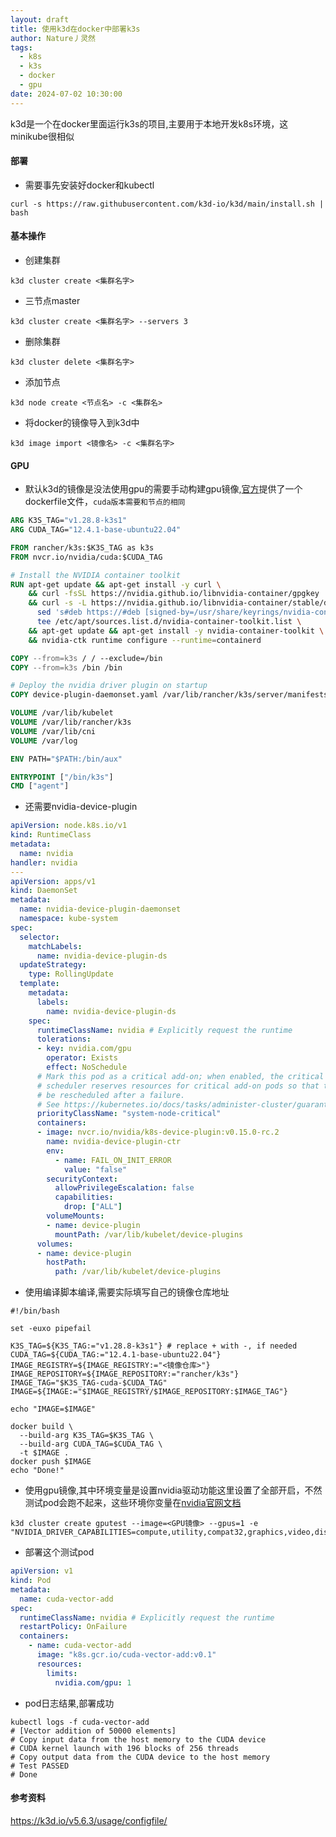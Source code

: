 ```yaml
---
layout: draft
title: 使用k3d在docker中部署k3s
author: Nature丿灵然
tags:
  - k8s
  - k3s
  - docker
  - gpu
date: 2024-07-02 10:30:00
---
```

k3d是一个在docker里面运行k3s的项目,主要用于本地开发k8s环境，这minikube很相似

<!--more-->

#### 部署

- 需要事先安装好docker和kubectl

```shel
curl -s https://raw.githubusercontent.com/k3d-io/k3d/main/install.sh | bash
```

#### 基本操作

- 创建集群

```shell
k3d cluster create <集群名字>
```

- 三节点master

```shell
k3d cluster create <集群名字> --servers 3
```

- 删除集群

```shell
k3d cluster delete <集群名字>
```

- 添加节点

```shell
k3d node create <节点名> -c <集群名>
```

- 将docker的镜像导入到k3d中

```shell
k3d image import <镜像名> -c <集群名字>
```

#### GPU

- 默认k3d的镜像是没法使用gpu的需要手动构建gpu镜像,[官方](https://k3d.io/v5.6.3/usage/advanced/cuda/#dockerfile)提供了一个dockerfile文件，`cuda版本需要和节点的相同`

```dockerfile
ARG K3S_TAG="v1.28.8-k3s1"
ARG CUDA_TAG="12.4.1-base-ubuntu22.04"

FROM rancher/k3s:$K3S_TAG as k3s
FROM nvcr.io/nvidia/cuda:$CUDA_TAG

# Install the NVIDIA container toolkit
RUN apt-get update && apt-get install -y curl \
    && curl -fsSL https://nvidia.github.io/libnvidia-container/gpgkey | gpg --dearmor -o /usr/share/keyrings/nvidia-container-toolkit-keyring.gpg \
    && curl -s -L https://nvidia.github.io/libnvidia-container/stable/deb/nvidia-container-toolkit.list | \
      sed 's#deb https://#deb [signed-by=/usr/share/keyrings/nvidia-container-toolkit-keyring.gpg] https://#g' | \
      tee /etc/apt/sources.list.d/nvidia-container-toolkit.list \
    && apt-get update && apt-get install -y nvidia-container-toolkit \
    && nvidia-ctk runtime configure --runtime=containerd

COPY --from=k3s / / --exclude=/bin
COPY --from=k3s /bin /bin

# Deploy the nvidia driver plugin on startup
COPY device-plugin-daemonset.yaml /var/lib/rancher/k3s/server/manifests/nvidia-device-plugin-daemonset.yaml

VOLUME /var/lib/kubelet
VOLUME /var/lib/rancher/k3s
VOLUME /var/lib/cni
VOLUME /var/log

ENV PATH="$PATH:/bin/aux"

ENTRYPOINT ["/bin/k3s"]
CMD ["agent"]
```

- 还需要nvidia-device-plugin

```yaml
apiVersion: node.k8s.io/v1
kind: RuntimeClass
metadata:
  name: nvidia
handler: nvidia
---
apiVersion: apps/v1
kind: DaemonSet
metadata:
  name: nvidia-device-plugin-daemonset
  namespace: kube-system
spec:
  selector:
    matchLabels:
      name: nvidia-device-plugin-ds
  updateStrategy:
    type: RollingUpdate
  template:
    metadata:
      labels:
        name: nvidia-device-plugin-ds
    spec:
      runtimeClassName: nvidia # Explicitly request the runtime
      tolerations:
      - key: nvidia.com/gpu
        operator: Exists
        effect: NoSchedule
      # Mark this pod as a critical add-on; when enabled, the critical add-on
      # scheduler reserves resources for critical add-on pods so that they can
      # be rescheduled after a failure.
      # See https://kubernetes.io/docs/tasks/administer-cluster/guaranteed-scheduling-critical-addon-pods/
      priorityClassName: "system-node-critical"
      containers:
      - image: nvcr.io/nvidia/k8s-device-plugin:v0.15.0-rc.2
        name: nvidia-device-plugin-ctr
        env:
          - name: FAIL_ON_INIT_ERROR
            value: "false"
        securityContext:
          allowPrivilegeEscalation: false
          capabilities:
            drop: ["ALL"]
        volumeMounts:
        - name: device-plugin
          mountPath: /var/lib/kubelet/device-plugins
      volumes:
      - name: device-plugin
        hostPath:
          path: /var/lib/kubelet/device-plugins
```

- 使用编译脚本编译,需要实际填写自己的镜像仓库地址

```shell
#!/bin/bash

set -euxo pipefail

K3S_TAG=${K3S_TAG:="v1.28.8-k3s1"} # replace + with -, if needed
CUDA_TAG=${CUDA_TAG:="12.4.1-base-ubuntu22.04"}
IMAGE_REGISTRY=${IMAGE_REGISTRY:="<镜像仓库>"}
IMAGE_REPOSITORY=${IMAGE_REPOSITORY:="rancher/k3s"}
IMAGE_TAG="$K3S_TAG-cuda-$CUDA_TAG"
IMAGE=${IMAGE:="$IMAGE_REGISTRY/$IMAGE_REPOSITORY:$IMAGE_TAG"}

echo "IMAGE=$IMAGE"

docker build \
  --build-arg K3S_TAG=$K3S_TAG \
  --build-arg CUDA_TAG=$CUDA_TAG \
  -t $IMAGE .
docker push $IMAGE
echo "Done!"
```

- 使用gpu镜像,其中环境变量是设置nvidia驱动功能这里设置了全部开启，不然测试pod会跑不起来，这些环境你变量在[nvidia官网文档](https://docs.nvidia.com/datacenter/cloud-native/container-toolkit/latest/docker-specialized.html)

```shell
k3d cluster create gputest --image=<GPU镜像> --gpus=1 -e "NVIDIA_DRIVER_CAPABILITIES=compute,utility,compat32,graphics,video,display@server:0"
```

- 部署这个测试pod

```yaml
apiVersion: v1
kind: Pod
metadata:
  name: cuda-vector-add
spec:
  runtimeClassName: nvidia # Explicitly request the runtime
  restartPolicy: OnFailure
  containers:
    - name: cuda-vector-add
      image: "k8s.gcr.io/cuda-vector-add:v0.1"
      resources:
        limits:
          nvidia.com/gpu: 1
```

- pod日志结果,部署成功

```shell
kubectl logs -f cuda-vector-add
# [Vector addition of 50000 elements]
# Copy input data from the host memory to the CUDA device
# CUDA kernel launch with 196 blocks of 256 threads
# Copy output data from the CUDA device to the host memory
# Test PASSED
# Done
```

#### 参考资料

<https://k3d.io/v5.6.3/usage/configfile/>
